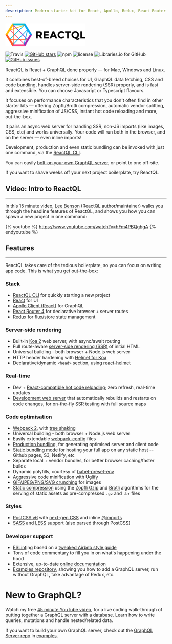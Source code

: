 ```yaml
---
description: Modern starter kit for React, Apollo, Redux, React Router 4, Webpack 2
---
```


<img src="img/reactql-logo.svg" width="250" alt="ReactQL"/>

![Travis](https://api.travis-ci.org/reactql/kit.svg?branch=master) [![GitHub stars](https://img.shields.io/github/stars/reactql/cli.svg?style=flat-square)](https://github.com/reactql/cli/stargazers) ![npm](https://img.shields.io/npm/dt/reactql.svg?style=flat-square) ![license](https://img.shields.io/github/license/reactql/kit.svg?style=flat-square) ![Libraries.io for GitHub](https://img.shields.io/librariesio/github/reactql/kit.svg?style=flat-square) [![GitHub issues](https://img.shields.io/github/issues/reactql/kit.svg?style=flat-square)](https://github.com/reactql/kit/issues)

ReactQL is React + GraphQL done properly &mdash; for Mac, Windows and Linux.

It combines best-of-breed choices for UI, GraphQL data fetching, CSS and code bundling, handles server-side rendering (SSR) properly, and is fast and extensible. You can choose Javascript or Typescript flavours.

It focuses on performance characteristics that you don't often find in other starter kits &mdash; offering Zopfli/Brotli compression, automatic vendor splitting, aggressive minification of JS/CSS, instant hot code reloading and more, out-the-box.

It pairs an async web server for handling SSR, non-JS imports (like images, CSS, etc) and works universally. Your code will run both in the browser, and on the server &mdash; even inline imports!  

Development, production and even static bundling can be invoked with just one command, via the [ReactQL CLI](https://github.com/reactql/cli).

You can easily [bolt-on your own GraphQL server](https://github.com/reactql/examples/tree/master/graphql-server), or point to one off-site.

If you want to shave weeks off your next project boilerplate, try ReactQL.

## Video: Intro to ReactQL

---
In this 15 minute video, [Lee Benson](http://github.com/leebenson) (ReactQL author/maintainer) walks you through the headline features of ReactQL, and shows you how you can spawn a new project in one command:

{% youtube %}
https://www.youtube.com/watch?v=hFm4PBQghgA
{% endyoutube %}


## Features

---

ReactQL takes care of the tedious boilerplate, so you can focus on writing app code. This is what you get out-the-box:

### Stack

- [ReactQL CLI](https://github.com/reactql/cli) for quickly starting a new project
- [React](https://facebook.github.io/react/) for UI
- [Apollo Client (React)](http://dev.apollodata.com/react/) for GraphQL
- [React Router 4](https://github.com/ReactTraining/react-router) for declarative browser + server routes
- [Redux](http://redux.js.org/) for flux/store state management

### Server-side rendering

- Built-in [Koa 2](http://koajs.com/) web server, with async/await routing
- Full route-aware [server-side rendering (SSR)](https://reactql.org/docs/ssr/) of initial HTML
- Universal building - both browser + Node.js web server
- HTTP header hardening with [Helmet for Koa](https://github.com/venables/koa-helmet)
- Declarative/dynamic `<head>` section, using [react-helmet](https://github.com/nfl/react-helmet)

### Real-time

- Dev + [React-compatible hot code reloading](http://gaearon.github.io/react-hot-loader/); zero refresh, real-time updates
- [Development web server](https://reactql.org/docs/running/development.html) that automatically rebuilds and restarts on code changes, for on-the-fly SSR testing with full source maps

### Code optimisation

- [Webpack 2](https://webpack.js.org/), with [tree shaking](https://webpack.js.org/guides/tree-shaking/)
- Universal building - both browser + Node.js web server
- Easily extendable [webpack-config](https://fitbit.github.io/webpack-config/) files
- [Production bundling](https://reactql.org/docs/running/production.html), for generating optimised server and client code
- [Static bundling mode](https://reactql.org/docs/running/static.html) for hosting your full app on any static host -- Github pages, S3, Netlify, etc
- Separate local + vendor bundles, for better browser caching/faster builds
- Dynamic polyfills, courtesy of [babel-preset-env](https://github.com/babel/babel-preset-env)
- Aggressive code minification with [Uglify](https://webpack.github.io/docs/list-of-plugins.html#uglifyjsplugin)
- [GIF/JPEG/PNG/SVG crunching](https://github.com/tcoopman/image-webpack-loader) for images
- [Static compression](https://webpack.js.org/plugins/compression-webpack-plugin/) using the [Zopfli Gzip](https://en.wikipedia.org/wiki/Zopfli) and [Brotli](https://opensource.googleblog.com/2015/09/introducing-brotli-new-compression.html) algorithms for the serving of static assets as pre-compressed `.gz` and `.br` files

### Styles

- [PostCSS v6](http://postcss.org/) with [next-gen CSS](http://cssnext.io/) and inline [@imports](https://github.com/postcss/postcss-import)
- [SASS](http://sass-lang.com) and [LESS](http://lesscss.org/) support (also parsed through PostCSS)

### Developer support

- [ESLint](http://eslint.org/)ing based on a [tweaked Airbnb style guide](https://reactql.org/docs/writing_code/styleguide.html)
- Tons of code commentary to fill you in on what's happening under the hood
- Extensive, up-to-date [online documentation](https://reactql.org/docs/)
- [Examples repository](https://github.com/reactql/examples), showing you how to add a GraphQL server, run without GraphQL, take advantage of Redux, etc.

# New to GraphQL?

Watch my free [45 minute YouTube video](https://www.youtube.com/watch?v=DNPVqK_woRQ), for a live coding walk-through of putting together a GraphQL server with a database. Learn how to write queries, mutations and handle nested/related data.

If you want to build your own GraphQL server, check out the [GraphQL Server repo](https://github.com/reactql/examples/tree/master/graphql-server) in [examples](https://github.com/reactql/examples).
